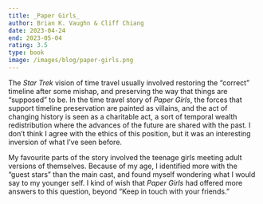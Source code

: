 ```yaml
---
title: _Paper Girls_
author: Brian K. Vaughn & Cliff Chiang
date: 2023-04-24
end: 2023-05-04
rating: 3.5
type: book
image: /images/blog/paper-girls.png
---
```


The _Star Trek_ vision of time travel usually involved restoring the “correct” timeline after some mishap, and preserving the way that things are “supposed” to be. In the time travel story of _Paper Girls_, the forces that support timeline preservation are painted as villains, and the act of changing history is seen as a charitable act, a sort of temporal wealth redistribution where the advances of the future are shared with the past. I don’t think I agree with the ethics of this position, but it was an interesting inversion of what I’ve seen before.

My favourite parts of the story involved the teenage girls meeting adult versions of themselves. Because of my age, I identified more with the “guest stars” than the main cast, and found myself wondering what I would say to my younger self. I kind of wish that _Paper Girls_ had offered more answers to this question, beyond “Keep in touch with your friends.”